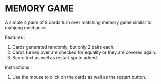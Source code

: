# MEMORY GAME

A simple 4 pairs of 8 cards turn over matching memory game similar to mahjong mechanics.

Features :
1. Cards generated randomly, but only 2 pairs each.
2. Cards turned over are checked for equality or they are covered again.
3. Score text as well as restart sprite added.

Instructions :
1. Use the mouse to click on the cards as well as the restart button.
